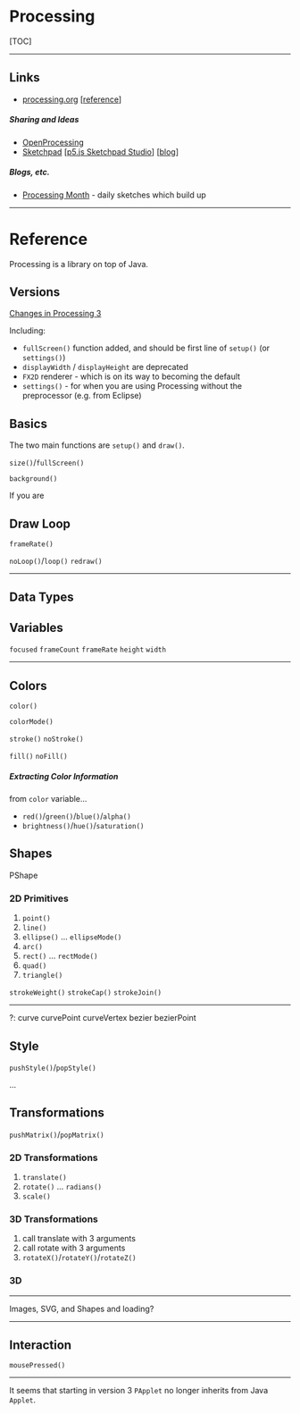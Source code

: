 # Processing

[TOC]

---



## Links

- [processing.org](https://processing.org) [[reference](https://processing.org/reference/)]

##### Sharing and Ideas

- [OpenProcessing](http://openprocessing.org/)
- [Sketchpad](http://sketchpad.cc/) [[p5.js Sketchpad Studio](http://p5js.sketchpad.cc/)]
[[blog](http://blog.sketchpad.cc/)]

##### Blogs, etc.

- [Processing Month](http://vormplus.be/blog/article/processing-month) - daily sketches which build up


***

# Reference


Processing is a library on top of Java.

## Versions

[Changes in Processing 3](https://github.com/processing/processing/wiki/Changes-in-3.0)

Including:

- `fullScreen()` function added, and should be first line of `setup()` (or `settings()`)
- `displayWidth` / `displayHeight` are deprecated
- `FX2D` renderer - which is on its way to becoming the default
- `settings()` - for when you are using Processing without the preprocessor (e.g. from Eclipse)


## Basics

The two main functions are `setup()` and `draw()`.

`size()`/`fullScreen()`

`background()`

If you are


## Draw Loop

`frameRate()`


`noLoop()`/`loop()`
`redraw()`

***

## Data Types


## Variables



`focused`
`frameCount`
`frameRate`
`height`
`width`


***

## Colors

`color()`

`colorMode()`


`stroke()`
`noStroke()`

`fill()`
`noFill()`

##### Extracting Color Information

from `color` variable...

- `red()`/`green()`/`blue()`/`alpha()`
- `brightness()`/`hue()`/`saturation()`


## Shapes

PShape

### 2D Primitives

1. `point()`
2. `line()`
3. `ellipse()` ... `ellipseMode()`
4. `arc()`
5. `rect()` ... `rectMode()`
6. `quad()`
7. `triangle()`

`strokeWeight()`
`strokeCap()`
`strokeJoin()`

---

?:
curve
curvePoint
curveVertex
bezier
bezierPoint


## Style

`pushStyle()`/`popStyle()`

...


## Transformations

`pushMatrix()`/`popMatrix()`

### 2D Transformations

1. `translate()`
2. `rotate()` ... `radians()`
3. `scale()`

### 3D Transformations

1. call translate with 3 arguments
2. call rotate with 3 arguments
3. `rotateX()`/`rotateY()`/`rotateZ()`



### 3D


***

Images, SVG, and Shapes and loading?

***


## Interaction

`mousePressed()`

***


It seems that starting in version 3 `PApplet` no longer inherits from Java `Applet`.


